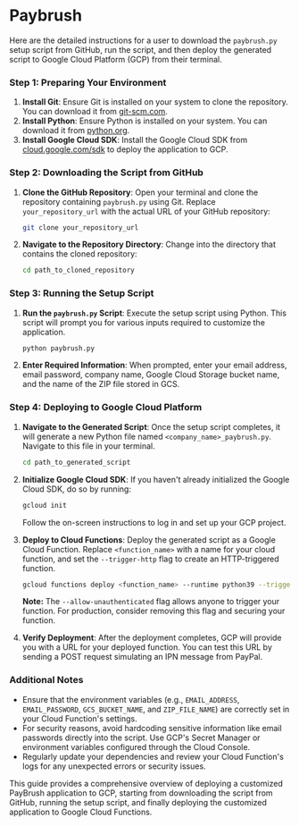 # Paybrush

Here are the detailed instructions for a user to download the `paybrush.py` setup script from GitHub, run the script, and then deploy the generated script to Google Cloud Platform (GCP) from their terminal.

### Step 1: Preparing Your Environment

1. **Install Git**: Ensure Git is installed on your system to clone the repository. You can download it from [git-scm.com](https://git-scm.com/).
2. **Install Python**: Ensure Python is installed on your system. You can download it from [python.org](https://www.python.org/).
3. **Install Google Cloud SDK**: Install the Google Cloud SDK from [cloud.google.com/sdk](https://cloud.google.com/sdk) to deploy the application to GCP.

### Step 2: Downloading the Script from GitHub

1. **Clone the GitHub Repository**: Open your terminal and clone the repository containing `paybrush.py` using Git. Replace `your_repository_url` with the actual URL of your GitHub repository:
   ```bash
   git clone your_repository_url
   ```
2. **Navigate to the Repository Directory**: Change into the directory that contains the cloned repository:
   ```bash
   cd path_to_cloned_repository
   ```

### Step 3: Running the Setup Script

1. **Run the `paybrush.py` Script**: Execute the setup script using Python. This script will prompt you for various inputs required to customize the application.
   ```bash
   python paybrush.py
   ```
2. **Enter Required Information**: When prompted, enter your email address, email password, company name, Google Cloud Storage bucket name, and the name of the ZIP file stored in GCS.

### Step 4: Deploying to Google Cloud Platform

1. **Navigate to the Generated Script**: Once the setup script completes, it will generate a new Python file named `<company_name>_paybrush.py`. Navigate to this file in your terminal.
   ```bash
   cd path_to_generated_script
   ```

2. **Initialize Google Cloud SDK**: If you haven't already initialized the Google Cloud SDK, do so by running:
   ```bash
   gcloud init
   ```
   Follow the on-screen instructions to log in and set up your GCP project.

3. **Deploy to Cloud Functions**: Deploy the generated script as a Google Cloud Function. Replace `<function_name>` with a name for your cloud function, and set the `--trigger-http` flag to create an HTTP-triggered function.
   ```bash
   gcloud functions deploy <function_name> --runtime python39 --trigger-http --allow-unauthenticated --entry-point main --source .
   ```
   **Note:** The `--allow-unauthenticated` flag allows anyone to trigger your function. For production, consider removing this flag and securing your function.

4. **Verify Deployment**: After the deployment completes, GCP will provide you with a URL for your deployed function. You can test this URL by sending a POST request simulating an IPN message from PayPal.

### Additional Notes

- Ensure that the environment variables (e.g., `EMAIL_ADDRESS`, `EMAIL_PASSWORD`, `GCS_BUCKET_NAME`, and `ZIP_FILE_NAME`) are correctly set in your Cloud Function's settings.
- For security reasons, avoid hardcoding sensitive information like email passwords directly into the script. Use GCP's Secret Manager or environment variables configured through the Cloud Console.
- Regularly update your dependencies and review your Cloud Function's logs for any unexpected errors or security issues.

This guide provides a comprehensive overview of deploying a customized PayBrush application to GCP, starting from downloading the script from GitHub, running the setup script, and finally deploying the customized application to Google Cloud Functions.
